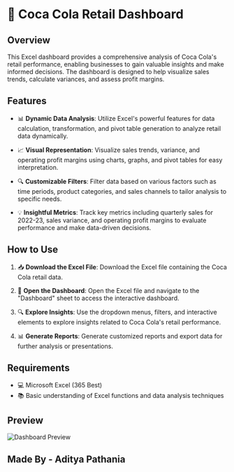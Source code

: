 # 🥤 Coca Cola Retail Dashboard

## Overview

This Excel dashboard provides a comprehensive analysis of Coca Cola's retail performance, enabling businesses to gain valuable insights and make informed decisions. The dashboard is designed to help visualize sales trends, calculate variances, and assess profit margins.

## Features

- 📊 **Dynamic Data Analysis**: Utilize Excel's powerful features for data calculation, transformation, and pivot table generation to analyze retail data dynamically.
  
- 📈 **Visual Representation**: Visualize sales trends, variance, and operating profit margins using charts, graphs, and pivot tables for easy interpretation.

- 🔍 **Customizable Filters**: Filter data based on various factors such as time periods, product categories, and sales channels to tailor analysis to specific needs.

- 💡 **Insightful Metrics**: Track key metrics including quarterly sales for 2022-23, sales variance, and operating profit margins to evaluate performance and make data-driven decisions.

## How to Use

1. 📥 **Download the Excel File**: Download the Excel file containing the Coca Cola retail data.
  
2. 🚀 **Open the Dashboard**: Open the Excel file and navigate to the "Dashboard" sheet to access the interactive dashboard.

3. 🔍 **Explore Insights**: Use the dropdown menus, filters, and interactive elements to explore insights related to Coca Cola's retail performance.

4. 📊 **Generate Reports**: Generate customized reports and export data for further analysis or presentations.

## Requirements

- 💻 Microsoft Excel (365 Best)
- 📚 Basic understanding of Excel functions and data analysis techniques

## Preview

![Dashboard Preview](https://github.com/YourGitHubUsername/Coca-Cola-Retail-Dashboard/assets/preview-image)

## Made By - Aditya Pathania
